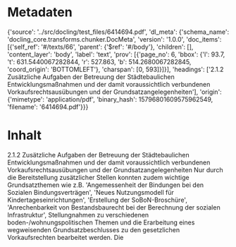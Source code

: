 # Metadaten
{'source': '../src/docling/test_files/6414694.pdf', 'dl_meta': {'schema_name': 'docling_core.transforms.chunker.DocMeta', 'version': '1.0.0', 'doc_items': [{'self_ref': '#/texts/66', 'parent': {'$ref': '#/body'}, 'children': [], 'content_layer': 'body', 'label': 'text', 'prov': [{'page_no': 6, 'bbox': {'l': 93.7, 't': 631.5440067282844, 'r': 527.863, 'b': 514.2680067282845, 'coord_origin': 'BOTTOMLEFT'}, 'charspan': [0, 593]}]}], 'headings': ['2.1.2 Zusätzliche Aufgaben der Betreuung der Städtebaulichen Entwicklungsmaßnahmen und der damit voraussichtlich verbundenen Vorkaufsrechtsausübungen und der Grundsatzangelegenheiten'], 'origin': {'mimetype': 'application/pdf', 'binary_hash': 15796801609575962549, 'filename': '6414694.pdf'}}}

# Inhalt
2.1.2 Zusätzliche Aufgaben der Betreuung der Städtebaulichen Entwicklungsmaßnahmen und der damit voraussichtlich verbundenen Vorkaufsrechtsausübungen und der Grundsatzangelegenheiten
Nur durch die Bereitstellung zusätzlicher Stellen konnten zudem wichtige Grundsatzthemen wie z.B. 'Angemessenheit der Bindungen bei den Sozialen Bindungsverträgen', 'Neues Nutzungsmodell für Kindertageseinrichtungen', 'Erstellung der SoBoN-Broschüre', 'Anrechenbarkeit von Bestandsbaurecht bei der Berechnung der sozialen Infrastruktur', Stellungnahmen zu verschiedenen boden-/wohnungspolitischen Themen und die Erarbeitung eines wegweisenden Grundsatzbeschlusses zu den gesetzlichen Vorkaufsrechten bearbeitet werden. Die